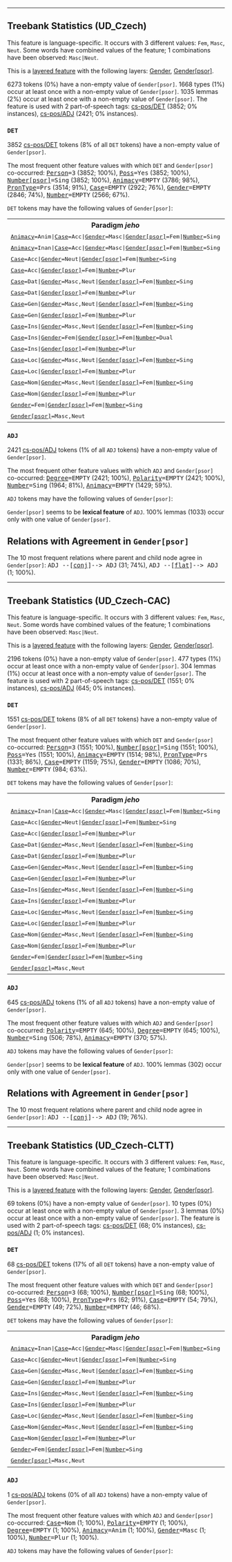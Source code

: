 

--------------------------------------------------------------------------------

## Treebank Statistics (UD_Czech)

This feature is language-specific.
It occurs with 3 different values: `Fem`, `Masc`, `Neut`.
Some words have combined values of the feature; 1 combinations have been observed: `Masc|Neut`.

This is a <a href="../../u/overview/feat-layers.html">layered feature</a> with the following layers: [Gender](), [Gender[psor]]().

6273 tokens (0%) have a non-empty value of `Gender[psor]`.
1668 types (1%) occur at least once with a non-empty value of `Gender[psor]`.
1035 lemmas (2%) occur at least once with a non-empty value of `Gender[psor]`.
The feature is used with 2 part-of-speech tags: [cs-pos/DET]() (3852; 0% instances), [cs-pos/ADJ]() (2421; 0% instances).

### `DET`

3852 [cs-pos/DET]() tokens (8% of all `DET` tokens) have a non-empty value of `Gender[psor]`.

The most frequent other feature values with which `DET` and `Gender[psor]` co-occurred: <tt><a href="Person.html">Person</a>=3</tt> (3852; 100%), <tt><a href="Poss.html">Poss</a>=Yes</tt> (3852; 100%), <tt><a href="Number[psor].html">Number[psor]</a>=Sing</tt> (3852; 100%), <tt><a href="Animacy.html">Animacy</a>=EMPTY</tt> (3786; 98%), <tt><a href="PronType.html">PronType</a>=Prs</tt> (3514; 91%), <tt><a href="Case.html">Case</a>=EMPTY</tt> (2922; 76%), <tt><a href="Gender.html">Gender</a>=EMPTY</tt> (2846; 74%), <tt><a href="Number.html">Number</a>=EMPTY</tt> (2566; 67%).

`DET` tokens may have the following values of `Gender[psor]`:


<table>
  <tr><th>Paradigm <i>jeho</i></th><th><tt>Fem</tt></th><th><tt>Masc,Neut</tt></th></tr>
  <tr><td><tt><a href="Animacy.html">Animacy</a>=Anim|<a href="Case.html">Case</a>=Acc|<a href="Gender.html">Gender</a>=Masc|<a href="Gender[psor].html">Gender[psor]</a>=Fem|<a href="Number.html">Number</a>=Sing</tt></td><td><em>jejího</em></td><td></td></tr>
  <tr><td><tt><a href="Animacy.html">Animacy</a>=Inan|<a href="Case.html">Case</a>=Acc|<a href="Gender.html">Gender</a>=Masc|<a href="Gender[psor].html">Gender[psor]</a>=Fem|<a href="Number.html">Number</a>=Sing</tt></td><td><em>její</em></td><td></td></tr>
  <tr><td><tt><a href="Case.html">Case</a>=Acc|<a href="Gender.html">Gender</a>=Neut|<a href="Gender[psor].html">Gender[psor]</a>=Fem|<a href="Number.html">Number</a>=Sing</tt></td><td><em>její</em></td><td></td></tr>
  <tr><td><tt><a href="Case.html">Case</a>=Acc|<a href="Gender[psor].html">Gender[psor]</a>=Fem|<a href="Number.html">Number</a>=Plur</tt></td><td><em>její</em></td><td></td></tr>
  <tr><td><tt><a href="Case.html">Case</a>=Dat|<a href="Gender.html">Gender</a>=Masc,Neut|<a href="Gender[psor].html">Gender[psor]</a>=Fem|<a href="Number.html">Number</a>=Sing</tt></td><td><em>jejímu</em></td><td></td></tr>
  <tr><td><tt><a href="Case.html">Case</a>=Dat|<a href="Gender[psor].html">Gender[psor]</a>=Fem|<a href="Number.html">Number</a>=Plur</tt></td><td><em>jejím</em></td><td></td></tr>
  <tr><td><tt><a href="Case.html">Case</a>=Gen|<a href="Gender.html">Gender</a>=Masc,Neut|<a href="Gender[psor].html">Gender[psor]</a>=Fem|<a href="Number.html">Number</a>=Sing</tt></td><td><em>jejího</em></td><td></td></tr>
  <tr><td><tt><a href="Case.html">Case</a>=Gen|<a href="Gender[psor].html">Gender[psor]</a>=Fem|<a href="Number.html">Number</a>=Plur</tt></td><td><em>jejích</em></td><td></td></tr>
  <tr><td><tt><a href="Case.html">Case</a>=Ins|<a href="Gender.html">Gender</a>=Masc,Neut|<a href="Gender[psor].html">Gender[psor]</a>=Fem|<a href="Number.html">Number</a>=Sing</tt></td><td><em>jejím</em></td><td></td></tr>
  <tr><td><tt><a href="Case.html">Case</a>=Ins|<a href="Gender.html">Gender</a>=Fem|<a href="Gender[psor].html">Gender[psor]</a>=Fem|<a href="Number.html">Number</a>=Dual</tt></td><td><em>jejíma</em></td><td></td></tr>
  <tr><td><tt><a href="Case.html">Case</a>=Ins|<a href="Gender[psor].html">Gender[psor]</a>=Fem|<a href="Number.html">Number</a>=Plur</tt></td><td><em>jejími</em></td><td></td></tr>
  <tr><td><tt><a href="Case.html">Case</a>=Loc|<a href="Gender.html">Gender</a>=Masc,Neut|<a href="Gender[psor].html">Gender[psor]</a>=Fem|<a href="Number.html">Number</a>=Sing</tt></td><td><em>jejím</em></td><td></td></tr>
  <tr><td><tt><a href="Case.html">Case</a>=Loc|<a href="Gender[psor].html">Gender[psor]</a>=Fem|<a href="Number.html">Number</a>=Plur</tt></td><td><em>jejích</em></td><td></td></tr>
  <tr><td><tt><a href="Case.html">Case</a>=Nom|<a href="Gender.html">Gender</a>=Masc,Neut|<a href="Gender[psor].html">Gender[psor]</a>=Fem|<a href="Number.html">Number</a>=Sing</tt></td><td><em>její</em></td><td></td></tr>
  <tr><td><tt><a href="Case.html">Case</a>=Nom|<a href="Gender[psor].html">Gender[psor]</a>=Fem|<a href="Number.html">Number</a>=Plur</tt></td><td><em>její</em></td><td></td></tr>
  <tr><td><tt><a href="Gender.html">Gender</a>=Fem|<a href="Gender[psor].html">Gender[psor]</a>=Fem|<a href="Number.html">Number</a>=Sing</tt></td><td><em>její</em></td><td></td></tr>
  <tr><td><tt><a href="Gender[psor].html">Gender[psor]</a>=Masc,Neut</tt></td><td></td><td><em>jeho</em></td></tr>
</table>

### `ADJ`

2421 [cs-pos/ADJ]() tokens (1% of all `ADJ` tokens) have a non-empty value of `Gender[psor]`.

The most frequent other feature values with which `ADJ` and `Gender[psor]` co-occurred: <tt><a href="Degree.html">Degree</a>=EMPTY</tt> (2421; 100%), <tt><a href="Polarity.html">Polarity</a>=EMPTY</tt> (2421; 100%), <tt><a href="Number.html">Number</a>=Sing</tt> (1964; 81%), <tt><a href="Animacy.html">Animacy</a>=EMPTY</tt> (1429; 59%).

`ADJ` tokens may have the following values of `Gender[psor]`:


`Gender[psor]` seems to be **lexical feature** of `ADJ`. 100% lemmas (1033) occur only with one value of `Gender[psor]`.

## Relations with Agreement in `Gender[psor]`

The 10 most frequent relations where parent and child node agree in `Gender[psor]`:
<tt>ADJ --[<a href="../dep/conj.html">conj</a>]--> ADJ</tt> (31; 74%),
<tt>ADJ --[<a href="../dep/flat.html">flat</a>]--> ADJ</tt> (1; 100%).



--------------------------------------------------------------------------------

## Treebank Statistics (UD_Czech-CAC)

This feature is language-specific.
It occurs with 3 different values: `Fem`, `Masc`, `Neut`.
Some words have combined values of the feature; 1 combinations have been observed: `Masc|Neut`.

This is a <a href="../../u/overview/feat-layers.html">layered feature</a> with the following layers: [Gender](), [Gender[psor]]().

2196 tokens (0%) have a non-empty value of `Gender[psor]`.
477 types (1%) occur at least once with a non-empty value of `Gender[psor]`.
304 lemmas (1%) occur at least once with a non-empty value of `Gender[psor]`.
The feature is used with 2 part-of-speech tags: [cs-pos/DET]() (1551; 0% instances), [cs-pos/ADJ]() (645; 0% instances).

### `DET`

1551 [cs-pos/DET]() tokens (8% of all `DET` tokens) have a non-empty value of `Gender[psor]`.

The most frequent other feature values with which `DET` and `Gender[psor]` co-occurred: <tt><a href="Person.html">Person</a>=3</tt> (1551; 100%), <tt><a href="Number[psor].html">Number[psor]</a>=Sing</tt> (1551; 100%), <tt><a href="Poss.html">Poss</a>=Yes</tt> (1551; 100%), <tt><a href="Animacy.html">Animacy</a>=EMPTY</tt> (1514; 98%), <tt><a href="PronType.html">PronType</a>=Prs</tt> (1331; 86%), <tt><a href="Case.html">Case</a>=EMPTY</tt> (1159; 75%), <tt><a href="Gender.html">Gender</a>=EMPTY</tt> (1086; 70%), <tt><a href="Number.html">Number</a>=EMPTY</tt> (984; 63%).

`DET` tokens may have the following values of `Gender[psor]`:


<table>
  <tr><th>Paradigm <i>jeho</i></th><th><tt>Fem</tt></th><th><tt>Masc,Neut</tt></th></tr>
  <tr><td><tt><a href="Animacy.html">Animacy</a>=Inan|<a href="Case.html">Case</a>=Acc|<a href="Gender.html">Gender</a>=Masc|<a href="Gender[psor].html">Gender[psor]</a>=Fem|<a href="Number.html">Number</a>=Sing</tt></td><td><em>její</em></td><td></td></tr>
  <tr><td><tt><a href="Case.html">Case</a>=Acc|<a href="Gender.html">Gender</a>=Neut|<a href="Gender[psor].html">Gender[psor]</a>=Fem|<a href="Number.html">Number</a>=Sing</tt></td><td><em>její</em></td><td></td></tr>
  <tr><td><tt><a href="Case.html">Case</a>=Acc|<a href="Gender[psor].html">Gender[psor]</a>=Fem|<a href="Number.html">Number</a>=Plur</tt></td><td><em>její</em></td><td></td></tr>
  <tr><td><tt><a href="Case.html">Case</a>=Dat|<a href="Gender.html">Gender</a>=Masc,Neut|<a href="Gender[psor].html">Gender[psor]</a>=Fem|<a href="Number.html">Number</a>=Sing</tt></td><td><em>jejímu</em></td><td></td></tr>
  <tr><td><tt><a href="Case.html">Case</a>=Dat|<a href="Gender[psor].html">Gender[psor]</a>=Fem|<a href="Number.html">Number</a>=Plur</tt></td><td><em>jejím</em></td><td></td></tr>
  <tr><td><tt><a href="Case.html">Case</a>=Gen|<a href="Gender.html">Gender</a>=Masc,Neut|<a href="Gender[psor].html">Gender[psor]</a>=Fem|<a href="Number.html">Number</a>=Sing</tt></td><td><em>jejího</em></td><td></td></tr>
  <tr><td><tt><a href="Case.html">Case</a>=Gen|<a href="Gender[psor].html">Gender[psor]</a>=Fem|<a href="Number.html">Number</a>=Plur</tt></td><td><em>jejích</em></td><td></td></tr>
  <tr><td><tt><a href="Case.html">Case</a>=Ins|<a href="Gender.html">Gender</a>=Masc,Neut|<a href="Gender[psor].html">Gender[psor]</a>=Fem|<a href="Number.html">Number</a>=Sing</tt></td><td><em>jejím</em></td><td></td></tr>
  <tr><td><tt><a href="Case.html">Case</a>=Ins|<a href="Gender[psor].html">Gender[psor]</a>=Fem|<a href="Number.html">Number</a>=Plur</tt></td><td><em>jejími</em></td><td></td></tr>
  <tr><td><tt><a href="Case.html">Case</a>=Loc|<a href="Gender.html">Gender</a>=Masc,Neut|<a href="Gender[psor].html">Gender[psor]</a>=Fem|<a href="Number.html">Number</a>=Sing</tt></td><td><em>jejím</em></td><td></td></tr>
  <tr><td><tt><a href="Case.html">Case</a>=Loc|<a href="Gender[psor].html">Gender[psor]</a>=Fem|<a href="Number.html">Number</a>=Plur</tt></td><td><em>jejích</em></td><td></td></tr>
  <tr><td><tt><a href="Case.html">Case</a>=Nom|<a href="Gender.html">Gender</a>=Masc,Neut|<a href="Gender[psor].html">Gender[psor]</a>=Fem|<a href="Number.html">Number</a>=Sing</tt></td><td><em>její</em></td><td></td></tr>
  <tr><td><tt><a href="Case.html">Case</a>=Nom|<a href="Gender[psor].html">Gender[psor]</a>=Fem|<a href="Number.html">Number</a>=Plur</tt></td><td><em>její</em></td><td></td></tr>
  <tr><td><tt><a href="Gender.html">Gender</a>=Fem|<a href="Gender[psor].html">Gender[psor]</a>=Fem|<a href="Number.html">Number</a>=Sing</tt></td><td><em>její</em></td><td></td></tr>
  <tr><td><tt><a href="Gender[psor].html">Gender[psor]</a>=Masc,Neut</tt></td><td></td><td><em>jeho</em></td></tr>
</table>

### `ADJ`

645 [cs-pos/ADJ]() tokens (1% of all `ADJ` tokens) have a non-empty value of `Gender[psor]`.

The most frequent other feature values with which `ADJ` and `Gender[psor]` co-occurred: <tt><a href="Polarity.html">Polarity</a>=EMPTY</tt> (645; 100%), <tt><a href="Degree.html">Degree</a>=EMPTY</tt> (645; 100%), <tt><a href="Number.html">Number</a>=Sing</tt> (506; 78%), <tt><a href="Animacy.html">Animacy</a>=EMPTY</tt> (370; 57%).

`ADJ` tokens may have the following values of `Gender[psor]`:


`Gender[psor]` seems to be **lexical feature** of `ADJ`. 100% lemmas (302) occur only with one value of `Gender[psor]`.

## Relations with Agreement in `Gender[psor]`

The 10 most frequent relations where parent and child node agree in `Gender[psor]`:
<tt>ADJ --[<a href="../dep/conj.html">conj</a>]--> ADJ</tt> (19; 76%).



--------------------------------------------------------------------------------

## Treebank Statistics (UD_Czech-CLTT)

This feature is language-specific.
It occurs with 3 different values: `Fem`, `Masc`, `Neut`.
Some words have combined values of the feature; 1 combinations have been observed: `Masc|Neut`.

This is a <a href="../../u/overview/feat-layers.html">layered feature</a> with the following layers: [Gender](), [Gender[psor]]().

69 tokens (0%) have a non-empty value of `Gender[psor]`.
10 types (0%) occur at least once with a non-empty value of `Gender[psor]`.
3 lemmas (0%) occur at least once with a non-empty value of `Gender[psor]`.
The feature is used with 2 part-of-speech tags: [cs-pos/DET]() (68; 0% instances), [cs-pos/ADJ]() (1; 0% instances).

### `DET`

68 [cs-pos/DET]() tokens (17% of all `DET` tokens) have a non-empty value of `Gender[psor]`.

The most frequent other feature values with which `DET` and `Gender[psor]` co-occurred: <tt><a href="Person.html">Person</a>=3</tt> (68; 100%), <tt><a href="Number[psor].html">Number[psor]</a>=Sing</tt> (68; 100%), <tt><a href="Poss.html">Poss</a>=Yes</tt> (68; 100%), <tt><a href="PronType.html">PronType</a>=Prs</tt> (62; 91%), <tt><a href="Case.html">Case</a>=EMPTY</tt> (54; 79%), <tt><a href="Gender.html">Gender</a>=EMPTY</tt> (49; 72%), <tt><a href="Number.html">Number</a>=EMPTY</tt> (46; 68%).

`DET` tokens may have the following values of `Gender[psor]`:


<table>
  <tr><th>Paradigm <i>jeho</i></th><th><tt>Fem</tt></th><th><tt>Masc,Neut</tt></th></tr>
  <tr><td><tt><a href="Animacy.html">Animacy</a>=Inan|<a href="Case.html">Case</a>=Acc|<a href="Gender.html">Gender</a>=Masc|<a href="Gender[psor].html">Gender[psor]</a>=Fem|<a href="Number.html">Number</a>=Sing</tt></td><td><em>její</em></td><td></td></tr>
  <tr><td><tt><a href="Case.html">Case</a>=Acc|<a href="Gender.html">Gender</a>=Neut|<a href="Gender[psor].html">Gender[psor]</a>=Fem|<a href="Number.html">Number</a>=Sing</tt></td><td><em>její</em></td><td></td></tr>
  <tr><td><tt><a href="Case.html">Case</a>=Gen|<a href="Gender.html">Gender</a>=Masc,Neut|<a href="Gender[psor].html">Gender[psor]</a>=Fem|<a href="Number.html">Number</a>=Sing</tt></td><td><em>jejího</em></td><td></td></tr>
  <tr><td><tt><a href="Case.html">Case</a>=Gen|<a href="Gender[psor].html">Gender[psor]</a>=Fem|<a href="Number.html">Number</a>=Plur</tt></td><td><em>jejích</em></td><td></td></tr>
  <tr><td><tt><a href="Case.html">Case</a>=Ins|<a href="Gender.html">Gender</a>=Masc,Neut|<a href="Gender[psor].html">Gender[psor]</a>=Fem|<a href="Number.html">Number</a>=Sing</tt></td><td><em>jejím</em></td><td></td></tr>
  <tr><td><tt><a href="Case.html">Case</a>=Ins|<a href="Gender[psor].html">Gender[psor]</a>=Fem|<a href="Number.html">Number</a>=Plur</tt></td><td><em>jejími</em></td><td></td></tr>
  <tr><td><tt><a href="Case.html">Case</a>=Loc|<a href="Gender.html">Gender</a>=Masc,Neut|<a href="Gender[psor].html">Gender[psor]</a>=Fem|<a href="Number.html">Number</a>=Sing</tt></td><td><em>jejím</em></td><td></td></tr>
  <tr><td><tt><a href="Case.html">Case</a>=Nom|<a href="Gender.html">Gender</a>=Masc,Neut|<a href="Gender[psor].html">Gender[psor]</a>=Fem|<a href="Number.html">Number</a>=Sing</tt></td><td><em>její</em></td><td></td></tr>
  <tr><td><tt><a href="Case.html">Case</a>=Nom|<a href="Gender[psor].html">Gender[psor]</a>=Fem|<a href="Number.html">Number</a>=Plur</tt></td><td><em>její</em></td><td></td></tr>
  <tr><td><tt><a href="Gender.html">Gender</a>=Fem|<a href="Gender[psor].html">Gender[psor]</a>=Fem|<a href="Number.html">Number</a>=Sing</tt></td><td><em>její</em></td><td></td></tr>
  <tr><td><tt><a href="Gender[psor].html">Gender[psor]</a>=Masc,Neut</tt></td><td></td><td><em>jeho</em></td></tr>
</table>

### `ADJ`

1 [cs-pos/ADJ]() tokens (0% of all `ADJ` tokens) have a non-empty value of `Gender[psor]`.

The most frequent other feature values with which `ADJ` and `Gender[psor]` co-occurred: <tt><a href="Case.html">Case</a>=Nom</tt> (1; 100%), <tt><a href="Polarity.html">Polarity</a>=EMPTY</tt> (1; 100%), <tt><a href="Degree.html">Degree</a>=EMPTY</tt> (1; 100%), <tt><a href="Animacy.html">Animacy</a>=Anim</tt> (1; 100%), <tt><a href="Gender.html">Gender</a>=Masc</tt> (1; 100%), <tt><a href="Number.html">Number</a>=Plur</tt> (1; 100%).

`ADJ` tokens may have the following values of `Gender[psor]`:


